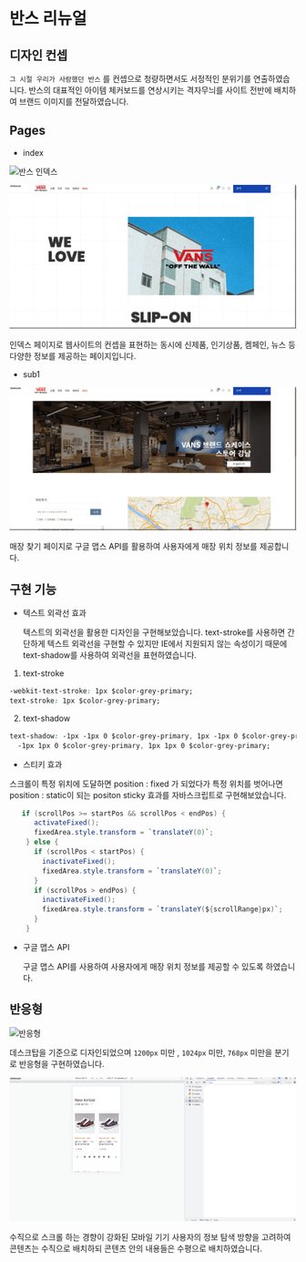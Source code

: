 # 반스 리뉴얼

## 디자인 컨셉

`그 시절 우리가 사랑했던 반스` 를 컨셉으로 청량하면서도 서정적인 분위기를 연출하였습니다. 반스의 대표적인 아이템 체커보드를 연상시키는 격자무늬를 사이트 전반에 배치하여 브랜드 이미지를 전달하였습니다.

## Pages

- index

![반스 인덱스](./assets/images/README/index.gif "반스 인덱스")

![반스 인덱스](./assets/images/README/global-header.gif "검색창")

인덱스 페이지로 웹사이트의 컨셉을 표현하는 동시에 신제품, 인기상품, 켐페인, 뉴스 등 다양한 정보를 제공하는 페이지입니다.

- sub1

![반응형](./assets/images/README/sub1.gif "반응형")

매장 찾기 페이지로 구글 맵스 API를 활용하여 사용자에게 매장 위치 정보를 제공합니다.

## 구현 기능

- 텍스트 외곽선 효과

  텍스트의 외곽선을 활용한 디자인을 구현해보았습니다. text-stroke를 사용하면 간단하게 텍스트 외곽선을 구현할 수 있지만 IE에서 지원되지 않는 속성이기 때문에 text-shadow를 사용하여 외곽선을 표현하였습니다.

1. text-stroke

```css
-webkit-text-stroke: 1px $color-grey-primary;
text-stroke: 1px $color-grey-primary;
```

2. text-shadow

```css
text-shadow: -1px -1px 0 $color-grey-primary, 1px -1px 0 $color-grey-primary,
  -1px 1px 0 $color-grey-primary, 1px 1px 0 $color-grey-primary;
```

- 스티키 효과

스크롤이 특정 위치에 도달하면 position : fixed 가 되었다가 특정 위치를 벗어나면 position : static이 되는 positon sticky 효과를 자바스크립트로 구현해보았습니다.

```java script
   if (scrollPos >= startPos && scrollPos < endPos) {
      activateFixed();
      fixedArea.style.transform = `translateY(0)`;
    } else {
      if (scrollPos < startPos) {
        inactivateFixed();
        fixedArea.style.transform = `translateY(0)`;
      }
      if (scrollPos > endPos) {
        inactivateFixed();
        fixedArea.style.transform = `translateY(${scrollRange}px)`;
      }
    }
```

- 구글 맵스 API

  구글 맵스 API를 사용하여 사용자에게 매장 위치 정보를 제공할 수 있도록 하였습니다.

## 반응형

![반응형](./assets/images/README/responsive1.gif "반응형")

데스크탑을 기준으로 디자인되었으며 `1200px` 미만 , `1024px` 미만, `768px` 미만을 분기로 반응형을 구현하였습니다.

![반응형](./assets/images/README/responsive2.gif "반응형")

수직으로 스크롤 하는 경향이 강화된 모바일 기기 사용자의 정보 탐색 방향을 고려하여 콘텐츠는 수직으로 배치하되 콘텐츠 안의 내용들은 수평으로 배치하였습니다.
